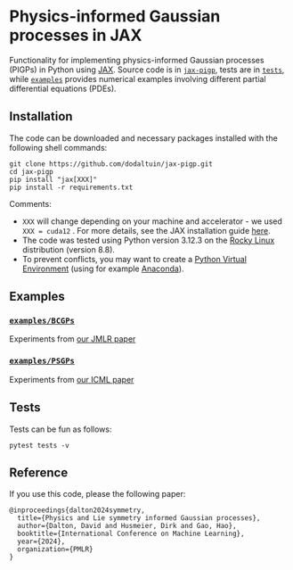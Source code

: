 # Physics-informed Gaussian processes in JAX

Functionality for implementing physics-informed Gaussian processes (PIGPs) in Python using [JAX](https://github.com/google/jax). Source code is in 
[``jax-pigp``](jax_pigp), tests are in [``tests``](tests), while [``examples``](examples) provides numerical examples involving different partial differential equations (PDEs).


## Installation
The code can be downloaded and necessary packages installed with the following shell commands:

```
git clone https://github.com/dodaltuin/jax-pigp.git
cd jax-pigp
pip install "jax[XXX]"
pip install -r requirements.txt
```

Comments: 

* ``XXX`` will change depending on your machine and accelerator - we used ``XXX = cuda12`` . For more details, see the JAX installation guide [here](https://jax.readthedocs.io/en/latest/installation.html).
* The code was tested using Python version 3.12.3 on the [Rocky Linux](https://rockylinux.org/) distribution (version 8.8).
* To prevent conflicts, you may want to create a [Python Virtual Environment](https://docs.python.org/3/tutorial/venv.html) (using for example [Anaconda](https://www.anaconda.com/download)).

## Examples

### [``examples/BCGPs``](examples/BCGPs)

Experiments from [our JMLR paper](https://jmlr.org/papers/v25/23-1508.html)

### [``examples/PSGPs``](examples/PSGPs)

Experiments from [our ICML paper](https://openreview.net/forum?id=1V50J0emll)

## Tests

Tests can be fun as follows:

```
pytest tests -v
```

## Reference

If you use this code, please the following paper:

```
@inproceedings{dalton2024symmetry,
  title={Physics and Lie symmetry informed Gaussian processes},
  author={Dalton, David and Husmeier, Dirk and Gao, Hao},
  booktitle={International Conference on Machine Learning},
  year={2024},
  organization={PMLR}
}
```
